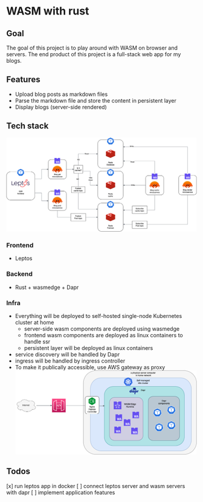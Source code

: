 # WASM with rust
## Goal
The goal of this project is to play around with WASM on browser and servers.
The end product of this project is a full-stack web app for my blogs.

## Features
- Upload blog posts as markdown files
- Parse the markdown file and store the content in persistent layer
- Display blogs (server-side rendered)

## Tech stack 
![tech stack](./assets/wasm_tech_stack-application_topology.drawio.png)
### Frontend
- Leptos
### Backend
- Rust + wasmedge + Dapr
### Infra
- Everything will be deployed to self-hosted single-node Kubernetes cluster at home
  - server-side wasm components are deployed using wasmedge
  - frontend wasm components are deployed as linux containers to handle ssr
  - persistent layer will be deployed as linux containers
- service discovery will be handled by Dapr
- ingress will be handled by ingress controller
- To make it publically accessible, use AWS gateway as proxy
![infra](./assets/wasm_tech_stack-network-topology-service-mesh.drawio.png)
  
## Todos
[x] run leptos app in docker
[ ] connect leptos server and wasm servers with dapr
[ ] implement application features
